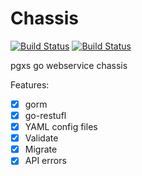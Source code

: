 # Chassis

[![Build Status](https://cloud.drone.io/api/badges/pgxs/chassis/status.svg)](https://cloud.drone.io/pgxs/chassis)
[![Build Status](https://github.com/pgxs/chassis/workflows/Go/badge.svg)](https://github.com/pgxs/chassis/workflows/Go/badge.svg)

pgxs go webservice chassis

Features:

- [x] gorm
- [x] go-restufl
- [x] YAML config files
- [x] Validate
- [x] Migrate
- [x] API errors
